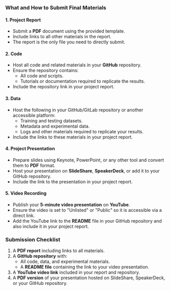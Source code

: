 ### **What and How to Submit Final Materials**  

#### **1. Project Report**  
- Submit a **PDF** document using the provided template.  
- Include links to all other materials in the report.  
- The report is the only file you need to directly submit.  

#### **2. Code**  
- Host all code and related materials in your **GitHub** repository.  
- Ensure the repository contains:  
  - All code and scripts.  
  - Tutorials or documentation required to replicate the results.  
- Include the repository link in your project report.  

#### **3. Data**  
- Host the following in your GitHub/GitLab repository or another accessible platform:  
  - Training and testing datasets.  
  - Metadata and experimental data.  
  - Logs and other materials required to replicate your results.  
- Include the links to these materials in your project report.  

#### **4. Project Presentation**  
- Prepare slides using Keynote, PowerPoint, or any other tool and convert them to **PDF** format.  
- Host your presentation on **SlideShare**, **SpeakerDeck**, or add it to your GitHub repository.  
- Include the link to the presentation in your project report.  

#### **5. Video Recording**  
- Publish your **5-minute video presentation** on **YouTube**.  
- Ensure the video is set to "Unlisted" or "Public" so it is accessible via a direct link.  
- Add the YouTube link to the **README** file in your GitHub repository and also include it in your project report.  

### **Submission Checklist**  
1. A **PDF report** including links to all materials.  
2. A **GitHub repository** with:  
   - All code, data, and experimental materials.  
   - A **README file** containing the link to your video presentation.  
3. A **YouTube video link** included in your report and repository.  
4. A **PDF version** of your presentation hosted on SlideShare, SpeakerDeck, or your GitHub repository.  
